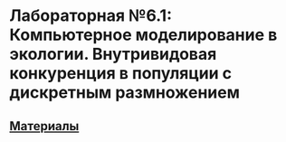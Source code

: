 # Лабораторная №6.1: Компьютерное моделирование в экологии. Внутривидовая конкуренция в популяции с дискретным размножением
## [Материалы](https://vk.com/wall-198363309_357)